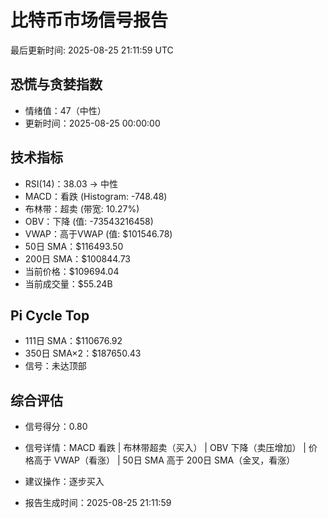 # 比特币市场信号报告

最后更新时间: 2025-08-25 21:11:59 UTC

## 恐慌与贪婪指数
- 情绪值：47（中性）
- 更新时间：2025-08-25 00:00:00

## 技术指标
- RSI(14)：38.03 → 中性
- MACD：看跌 (Histogram: -748.48)
- 布林带：超卖 (带宽: 10.27%)
- OBV：下降 (值: -73543216458)
- VWAP：高于VWAP (值: $101546.78)
- 50日 SMA：$116493.50
- 200日 SMA：$100844.73
- 当前价格：$109694.04
- 当前成交量：$55.24B

## Pi Cycle Top
- 111日 SMA：$110676.92
- 350日 SMA×2：$187650.43
- 信号：未达顶部

## 综合评估
- 信号得分：0.80
- 信号详情：MACD 看跌 | 布林带超卖（买入） | OBV 下降（卖压增加） | 价格高于 VWAP（看涨） | 50日 SMA 高于 200日 SMA（金叉，看涨）
- 建议操作：逐步买入

- 报告生成时间：2025-08-25 21:11:59
